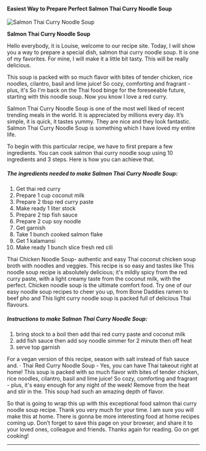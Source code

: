             

#### Easiest Way to Prepare Perfect Salmon Thai Curry Noodle Soup

![Salmon Thai Curry Noodle Soup](https://img-global.cpcdn.com/recipes/48491626/751x532cq70/salmon-thai-curry-noodle-soup-recipe-main-photo.jpg)

**Salmon Thai Curry Noodle Soup**

Hello everybody, it is Louise, welcome to our recipe site. Today, I will show you a way to prepare a special dish, salmon thai curry noodle soup. It is one of my favorites. For mine, I will make it a little bit tasty. This will be really delicious.

This soup is packed with so much flavor with bites of tender chicken, rice noodles, cilantro, basil and lime juice! So cozy, comforting and fragrant - plus, it's So I'm back on the Thai food binge for the foreseeable future, starting with this noodle soup. Now you know I love a red curry.

Salmon Thai Curry Noodle Soup is one of the most well liked of recent trending meals in the world. It is appreciated by millions every day. It’s simple, it is quick, it tastes yummy. They are nice and they look fantastic. Salmon Thai Curry Noodle Soup is something which I have loved my entire life.

To begin with this particular recipe, we have to first prepare a few ingredients. You can cook salmon thai curry noodle soup using 10 ingredients and 3 steps. Here is how you can achieve that.

##### The ingredients needed to make Salmon Thai Curry Noodle Soup:

1.  Get thai red curry
2.  Prepare 1 cup coconut milk
3.  Prepare 2 tbsp red curry paste
4.  Make ready 1 liter stock
5.  Prepare 2 tsp fish sauce
6.  Prepare 2 cup soy noodle
7.  Get garnish
8.  Take 1 bunch cooked salmon flake
9.  Get 1 kalamansi
10.  Make ready 1 bunch slice fresh red cili

Thai Chicken Noodle Soup- authentic and easy Thai coconut chicken soup broth with noodles and veggies. This recipe is so easy and tastes like This noodle soup recipe is absolutely delicious; it's mildly spicy from the red curry paste, with a light creamy taste from the coconut milk, with the perfect. Chicken noodle soup is the ultimate comfort food. Try one of our easy noodle soup recipes to cheer you up, from Bone Daddies ramen to beef pho and This light curry noodle soup is packed full of delicious Thai flavours.

##### Instructions to make Salmon Thai Curry Noodle Soup:

1.  bring stock to a boil then add thai red curry paste and coconut milk
2.  add fish sauce then add soy noodle simmer for 2 minute then off heat
3.  serve top garnish

For a vegan version of this recipe, season with salt instead of fish sauce and. · Thai Red Curry Noodle Soup - Yes, you can have Thai takeout right at home! This soup is packed with so much flavor with bites of tender chicken, rice noodles, cilantro, basil and lime juice! So cozy, comforting and fragrant - plus, it's easy enough for any night of the week! Remove from the heat and stir in the. This soup had such an amazing depth of flavor.

So that is going to wrap this up with this exceptional food salmon thai curry noodle soup recipe. Thank you very much for your time. I am sure you will make this at home. There is gonna be more interesting food at home recipes coming up. Don’t forget to save this page on your browser, and share it to your loved ones, colleague and friends. Thanks again for reading. Go on get cooking!

* * *
